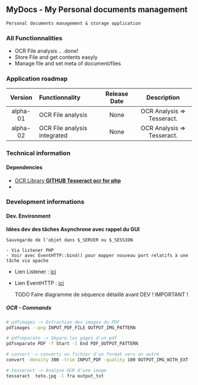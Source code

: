 ## MyDocs - My Personal documents management

```
Personal documents management & storage application
```

### All Functionnalities

- OCR File analysis .. .done!
- Store File and get contents easyly
- Manage file and set meta of document/files


### Application roadmap

|Version|Functionnality|Release Date|Description|
|:----------:|:---|:---:|:----:|
|alpha-01|OCR File analysis |None|OCR Analysis => Tesseract.|
|alpha-02|OCR File analysis integrated |None|OCR Analysis => Tesseract.|


###  Technical information

#### Dependencies

- [OCR Library **GITHUB Tesseract ocr for php** ](https://github.com/thiagoalessio/tesseract-ocr-for-php)
-

### Development informations

#### Dev. Environment



**Idées dev des tâches Asynchrone avec rappel du GUI**

```
Sauvegarde de l'objet dans $_SERVER ou $_SESSION

- Via listener PHP
- Voir avec EventHTTP::bind() pour mapper nouveau port relatifs à une tâche via apache

```

- Lien Listener : [ici](http://php.net/manual/fr/event.examples.php)
- Lien EventHTTP : [ici](http://php.net/manual/fr/eventhttp.bind.php)


    TODO Faire diagramme de séquence détaillé avant DEV ! IMPORTANT !


##### OCR - Commands

```bash
# pdfimages -> Extraction des images du PDF
pdfimages --png INPUT_PDF_FILE OUTPUT_IMG_PATTERN

# pdfseparate -> Sépare les pages d'un pdf
pdfseparate PDF -f Start -l End PDF_OUTPUT_PATTERN

# convert -> converti un fichier d'un format vers un autre
convert -density 300 -trim INPUT_PDF -quality 100 OUTPUT_IMG_WITH_EXT

# tesseract -> Analyse OCR d'une image
tesseract  toto.jpg -l fra output_txt
```

